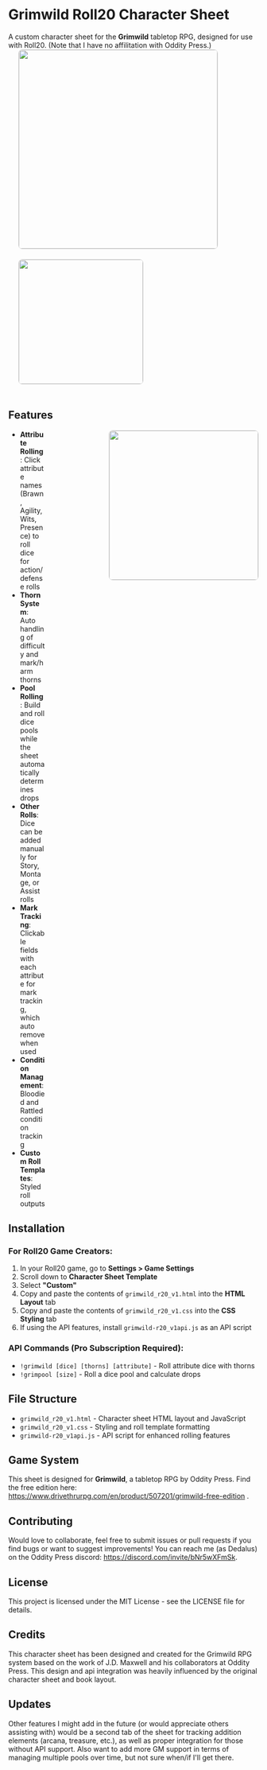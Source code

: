 # Grimwild Roll20 Character Sheet

A custom character sheet for the **Grimwild** tabletop RPG, designed for use with Roll20. (Note that I have no affilitation with Oddity Press.) <br>
<img src="https://github.com/user-attachments/assets/b447f2df-7922-4e4d-aaae-b92fd7161916" align="center" width="400" style="margin-left: 20px; margin-bottom: 20px; border: 1px solid #ddd; border-radius: 8px;">
<img src="https://github.com/user-attachments/assets/7dabfa15-b7f6-4751-a12f-274db28a902e" align="top-center" width="250" style="margin-left: 20px; margin-bottom: 20px; border: 1px solid #ddd; border-radius: 8px;">
<div style="center: 430px;"></div>

## Features
<img src="https://github.com/user-attachments/assets/50a0dedd-77b2-466a-83df-e7a402f356f2" align="right" width="300" style="margin-left: 20px; margin-bottom: 20px; border: 1px solid #ddd; border-radius: 8px;">
<div style="margin-right: 430px;">
  
- **Attribute Rolling**: Click attribute names (Brawn, Agility, Wits, Presence) to roll dice for action/defense rolls
- **Thorn System**: Auto handling of difficulty and mark/harm thorns
- **Pool Rolling**: Build and roll dice pools while the sheet automatically determines drops
- **Other Rolls**: Dice can be added manually for Story, Montage, or Assist rolls  
- **Mark Tracking**: Clickable fields with each attribute for mark tracking, which auto remove when used 
- **Condition Management**: Bloodied and Rattled condition tracking
- **Custom Roll Templates**: Styled roll outputs

</div>

## Installation

### For Roll20 Game Creators:

1. In your Roll20 game, go to **Settings > Game Settings**
2. Scroll down to **Character Sheet Template**
3. Select **"Custom"**
4. Copy and paste the contents of `grimwild_r20_v1.html` into the **HTML Layout** tab
5. Copy and paste the contents of `grimwild_r20_v1.css` into the **CSS Styling** tab
6. If using the API features, install `grimwild-r20_v1api.js` as an API script

### API Commands (Pro Subscription Required):

- `!grimwild [dice] [thorns] [attribute]` - Roll attribute dice with thorns
- `!grimpool [size]` - Roll a dice pool and calculate drops

## File Structure

- `grimwild_r20_v1.html` - Character sheet HTML layout and JavaScript
- `grimwild_r20_v1.css` - Styling and roll template formatting
- `grimwild-r20_v1api.js` - API script for enhanced rolling features

## Game System

This sheet is designed for **Grimwild**, a tabletop RPG by Oddity Press. Find the free edition here: https://www.drivethrurpg.com/en/product/507201/grimwild-free-edition .

## Contributing

Would love to collaborate, feel free to submit issues or pull requests if you find bugs or want to suggest improvements! You can reach me (as Dedalus) on the Oddity Press discord: https://discord.com/invite/bNr5wXFmSk. 

## License

This project is licensed under the MIT License - see the LICENSE file for details.

## Credits

This character sheet has been designed and created for the Grimwild RPG system based on the work of J.D. Maxwell and his collaborators at Oddity Press. This design and api integration was heavily influenced by the original character sheet and book layout. 

## Updates

Other features I might add in the future (or would appreciate others assisting with) would be a second tab of the sheet for tracking addition elements (arcana, treasure, etc.), as well as proper integration for those without API support. Also want to add more GM support in terms of managing multiple pools over time, but not sure when/if I'll get there. 
